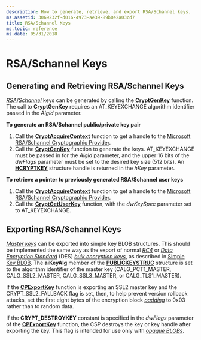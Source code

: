 ```yaml
---
description: How to generate, retrieve, and export RSA/Schannel keys.
ms.assetid: 3069232f-d016-4973-ae39-89b0e2a03cd7
title: RSA/Schannel Keys
ms.topic: reference
ms.date: 05/31/2018
---
```


# RSA/Schannel Keys

## Generating and Retrieving RSA/Schannel Keys

[*RSA*](../secgloss/r-gly.md)/[*Schannel*](../secgloss/s-gly.md) keys can be generated by calling the [**CryptGenKey**](/windows/desktop/api/Wincrypt/nf-wincrypt-cryptgenkey) function. The call to **CryptGenKey** requires an AT\_KEYEXCHANGE algorithm identifier passed in the *Algid* parameter.

**To generate an RSA/Schannel public/private key pair**

1.  Call the [**CryptAcquireContext**](/windows/desktop/api/Wincrypt/nf-wincrypt-cryptacquirecontexta) function to get a handle to the [Microsoft RSA/Schannel Cryptographic Provider](microsoft-rsa-schannel-cryptographic-provider.md).
2.  Call the [**CryptGenKey**](/windows/desktop/api/Wincrypt/nf-wincrypt-cryptgenkey) function to generate the keys. AT\_KEYEXCHANGE must be passed in for the *Algid* parameter, and the upper 16 bits of the *dwFlags* parameter must be set to the desired key size (512 bits). An [**HCRYPTKEY**](hcryptkey.md) structure handle is returned in the *hKey* parameter.

**To retrieve a pointer to previously generated RSA/Schannel user keys**

1.  Call the [**CryptAcquireContext**](/windows/desktop/api/Wincrypt/nf-wincrypt-cryptacquirecontexta) function to get a handle to the [Microsoft RSA/Schannel Cryptographic Provider](microsoft-rsa-schannel-cryptographic-provider.md).
2.  Call the [**CryptGetUserKey**](/windows/desktop/api/Wincrypt/nf-wincrypt-cryptgetuserkey) function, with the *dwKeySpec* parameter set to AT\_KEYEXCHANGE.

## Exporting RSA/Schannel Keys

[*Master keys*](../secgloss/m-gly.md) can be exported into simple key BLOB structures. This should be implemented the same way as the export of normal [*RC4*](../secgloss/r-gly.md) or [*Data Encryption Standard*](../secgloss/d-gly.md) (DES) [*bulk encryption keys*](../secgloss/b-gly.md), as described in [Simple Key BLOB](https://www.bing.com/search?q=Simple+Key+BLOB). The **aiKeyAlg** member of the [**PUBLICKEYSTRUC**](/windows/desktop/api/Wincrypt/ns-wincrypt-publickeystruc) structure is set to the algorithm identifier of the master key (CALG\_PCT1\_MASTER, CALG\_SSL2\_MASTER, CALG\_SSL3\_MASTER, or CALG\_TLS1\_MASTER).

If the [**CPExportKey**](https://www.bing.com/search?q=**CPExportKey**) function is exporting an SSL2 master key and the CRYPT\_SSL2\_FALLBACK flag is set, then, to help prevent version rollback attacks, set the first eight bytes of the encryption block [*padding*](../secgloss/p-gly.md) to 0x03 rather than to random data.

If the **CRYPT\_DESTROYKEY** constant is specified in the *dwFlags* parameter of the [**CPExportKey**](https://www.bing.com/search?q=**CPExportKey**) function, the CSP destroys the key or key handle after exporting the key. This flag is intended for use only with [*opaque BLOBs*](../secgloss/o-gly.md).

 

 
